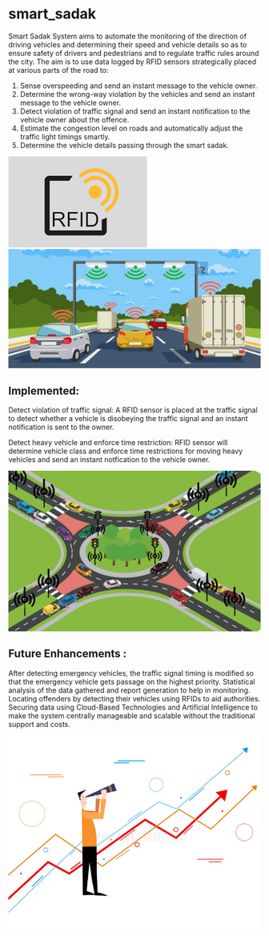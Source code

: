 # smart_sadak

Smart Sadak System aims to automate the monitoring of the direction of driving vehicles and determining their speed and vehicle details so as to ensure safety of drivers and pedestrians and to  regulate traffic rules around the city.
  The aim is to use data logged by RFID sensors strategically placed at various parts of the road to:
1. Sense overspeeding and send an instant message to the vehicle owner.
2. Determine the wrong-way violation by the vehicles and send an instant message to the vehicle owner.
3. Detect violation of traffic signal and send an instant notification to the vehicle owner about the offence.
4. Estimate the congestion level on roads and automatically adjust the traffic light timings smartly.
5. Determine the vehicle details passing through the smart sadak.

![alt text](img/index.png)
![alt text](img/concept.jpg)

## Implemented:
Detect violation of traffic signal:
A RFID sensor is placed at the traffic signal to detect whether a vehicle is disobeying the traffic signal and an instant notification is sent to the owner.

Detect heavy vehicle and enforce time restriction:
RFID sensor will determine vehicle class and enforce time restrictions for moving heavy vehicles and send an instant notfication to the vehicle owner.

![alt text](img/junction.png)

## Future Enhancements :

After detecting emergency vehicles, the traffic signal timing is modified so that the emergency vehicle gets passage on the highest priority.
Statistical analysis of the data gathered and report generation to help in monitoring.
Locating offenders by detecting their vehicles using RFIDs to aid authorities. 
Securing data using Cloud-Based Technologies and Artificial Intelligence to make the system centrally manageable and scalable without the traditional support and costs.  

![alt text](img/future.jpg)

